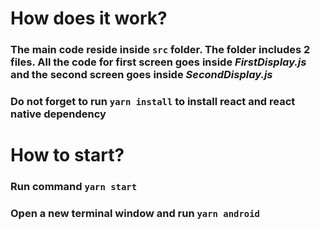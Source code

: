 
# How does it work?


### The main code reside inside `src` folder. The folder includes 2 files. All the code for first screen goes inside *FirstDisplay.js* and the second screen goes inside *SecondDisplay.js*

  
### Do not forget to run `yarn install` to install react and react native dependency

# How to start?

### Run command `yarn start`
### Open a new terminal window and run `yarn android`